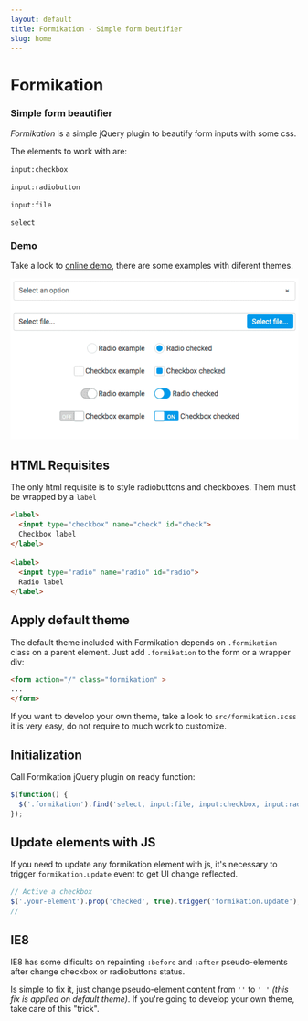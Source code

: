 ```yaml
---
layout: default
title: Formikation - Simple form beutifier
slug: home
---
```


# Formikation

### Simple form beautifier

*Formikation* is a simple jQuery plugin to beautify form inputs with some css.

The elements to work with are:

`input:checkbox`

`input:radiobutton`

`input:file`

`select`

### Demo

Take a look to [online demo](/formikation/examples.html), there are some examples with diferent themes.

 ![Formikation Screenshot](./images/screenshot.png)

## HTML Requisites

The only html requisite is to style radiobuttons and checkboxes. Them must be wrapped by a `label`

```html
<label>
  <input type="checkbox" name="check" id="check">
  Checkbox label
</label>

<label>
  <input type="radio" name="radio" id="radio">
  Radio label
</label>
```

## Apply default theme

The default theme included with Formikation depends on `.formikation` class on a parent element. Just add `.formikation` to the form or a wrapper div:

```html
<form action="/" class="formikation" >
...
</form>
```

If you want to develop your own theme, take a look to `src/formikation.scss` it is very easy, do not require to much work to customize.


## Initialization

Call Formikation jQuery plugin on ready function:

```js
$(function() {
  $('.formikation').find('select, input:file, input:checkbox, input:radio').formikation();
});
```

## Update elements with JS

If you need to update any formikation element with js, it's necessary to trigger `formikation.update` event to get UI change reflected.

```js
// Active a checkbox
$('.your-element').prop('checked', true).trigger('formikation.update');
//
```

## IE8

IE8 has some dificults on repainting `:before` and `:after` pseudo-elements after change checkbox or radiobuttons status.

Is simple to fix it, just change pseudo-element content from `''` to `' '` _(this fix is applied on default theme)_. If you're going to develop your own theme, take care of this "trick".
